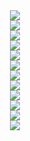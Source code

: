 <div align="center"> <img src="https://res.cloudinary.com/dvzingci9/image/upload/v1697352176/landing_page_upwork/Frame_15_qz7mqg.png"> </div>
<div align="center"> <img src="https://res.cloudinary.com/dvzingci9/image/upload/v1697352176/landing_page_upwork/Frame_16_g3t9tj.png"> </div>
<div align="center"> <img src="https://res.cloudinary.com/dvzingci9/image/upload/v1697352176/landing_page_upwork/Frame_17_szcshn.png"> </div>
<div align="center"> <img src="https://res.cloudinary.com/dvzingci9/image/upload/v1697352176/landing_page_upwork/Frame_18_reje22.png"> </div>
<div align="center"> <img src="https://res.cloudinary.com/dvzingci9/image/upload/v1697352177/landing_page_upwork/Frame_19_hssdsd.png"> </div>
<div align="center"> <img src="https://res.cloudinary.com/dvzingci9/image/upload/v1697352177/landing_page_upwork/Frame_20_ie9qin.png"> </div>
<div align="center"> <img src="https://res.cloudinary.com/dvzingci9/image/upload/v1697352178/landing_page_upwork/Frame_21_o1xnuj.png"> </div>
<div align="center"> <img src="https://res.cloudinary.com/dvzingci9/image/upload/v1697352178/landing_page_upwork/Frame_22_ey9bia.png"> </div>
<div align="center"> <img src="https://res.cloudinary.com/dvzingci9/image/upload/v1697957886/landing_page_upwork/Dashboad_oicfnx.png"> </div>
<div align="center"> <img src="https://res.cloudinary.com/dvzingci9/image/upload/v1697957886/landing_page_upwork/choose_service_saztgk.png"> </div>
<div align="center"> <img src="https://res.cloudinary.com/dvzingci9/image/upload/v1697957887/landing_page_upwork/Checkout_page_ddzmbu.jpg"> </div>
<div align="center"> <img src="https://res.cloudinary.com/dvzingci9/image/upload/v1697957887/landing_page_upwork/Project_detail_with_custumor_chat_ts84xv.jpg"> </div>
